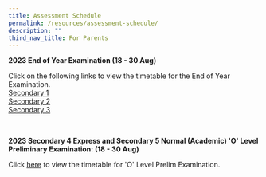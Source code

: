 ```yaml
---
title: Assessment Schedule
permalink: /resources/assessment-schedule/
description: ""
third_nav_title: For Parents
---
```

**2023 End of Year Examination (18 - 30 Aug)**

Click on the following links&nbsp;to view the timetable for the End of Year Examination.<br>
[Secondary 1](/files/2023%20sec%201%20end%20of%20year%20examination%20timetable.pdf)<br>
[Secondary 2](/files/2023%20sec%202%20end%20of%20year%20examination%20timetable.pdf)<br>
[Secondary 3](/files/2023%20sec%203%20end%20of%20year%20examination%20timetable.pdf)

<br>

**2023 Secondary 4 Express and Secondary 5 Normal (Academic) 'O' Level Preliminary Examination: (18 - 30 Aug)**

Click&nbsp;[here](/files/2023%20o%20level%20prelim%20timetable.pdf)&nbsp;to view the timetable for 'O' Level Prelim Examination.
